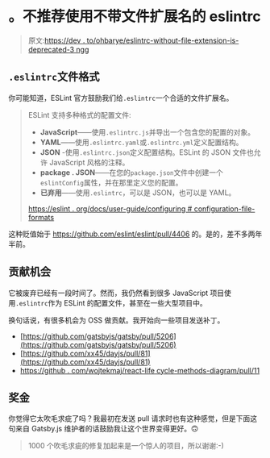 # 。不推荐使用不带文件扩展名的 eslintrc

> 原文:[https://dev . to/ohbarye/eslintrc-without-file-extension-is-deprecated-3 ngg](https://dev.to/ohbarye/eslintrc-without-file-extension-is-deprecated-3ngg)

## [](#-raw-eslintrc-endraw-file-format)`.eslintrc`文件格式

你可能知道，ESLint 官方鼓励我们给`.eslintrc`一个合适的文件扩展名。

> ESLint 支持多种格式的配置文件:
> 
> *   **JavaScript**——使用`.eslintrc.js`并导出一个包含您的配置的对象。
> *   **YAML**——使用`.eslintrc.yaml`或`.eslintrc.yml`定义配置结构。
> *   **JSON** -使用`.eslintrc.json`定义配置结构。ESLint 的 JSON 文件也允许 JavaScript 风格的注释。
> *   **package . JSON**——在您的`package.json`文件中创建一个`eslintConfig`属性，并在那里定义您的配置。
> *   **已弃用**——使用`.eslintrc`，可以是 JSON，也可以是 YAML。
> 
> [https://eslint . org/docs/user-guide/configuring # configuration-file-formats](https://eslint.org/docs/user-guide/configuring#configuration-file-formats)

这种贬值始于 https://github.com/eslint/eslint/pull/4406 的。是的，差不多两年半前。

## [](#contribution-chance)贡献机会

它被废弃已经有一段时间了。然而，我仍然看到很多 JavaScript 项目使用`.eslintrc`作为 ESLint 的配置文件，甚至在一些大型项目中。

换句话说，有很多机会为 OSS 做贡献。我开始向一些项目发送补丁。

*   [https://github.com/gatsbyjs/gatsby/pull/5206](https://github.com/gatsbyjs/gatsby/pull/5206)
*   [https://github.com/xx45/dayjs/pull/81](https://github.com/xx45/dayjs/pull/81)
*   [https://github . com/wojtekmaj/react-life cycle-methods-diagram/pull/11](https://github.com/wojtekmaj/react-lifecycle-methods-diagram/pull/11)

## [](#bonus)奖金

你觉得它太吹毛求疵了吗？我最初在发送 pull 请求时也有这种感觉，但是下面这句来自 Gatsby.js 维护者的话鼓励我让这个世界变得更好。🙃

> 1000 个吹毛求疵的修复加起来是一个惊人的项目，所以谢谢:-)
